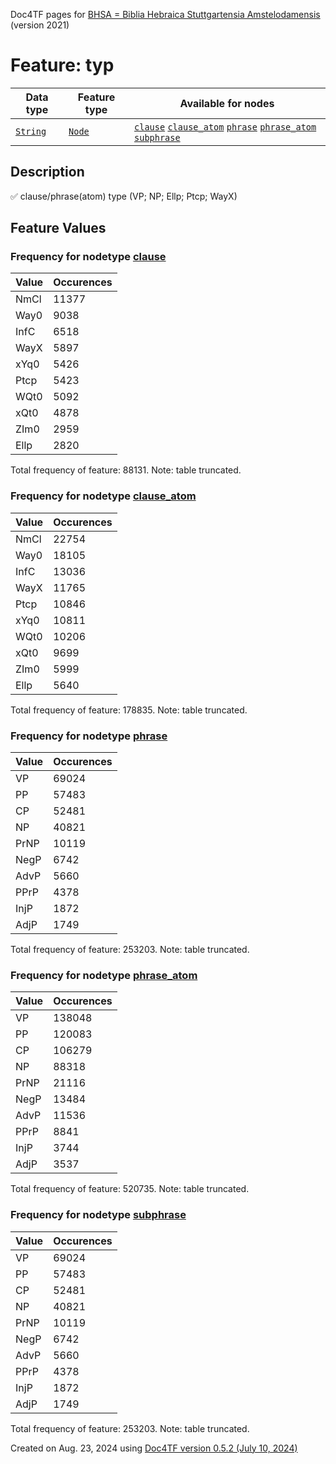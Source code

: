 Doc4TF pages for [BHSA = Biblia Hebraica Stuttgartensia Amstelodamensis](https://github.com/ETCBC/BHSA/tree/master/tf) (version 2021)
# Feature: typ
Data type|Feature type|Available for nodes
---|---|---
[`String`](featuresbydatatype.md#string)|[`Node`](featuresbytype.md#node)| [`clause`](featuresbynodetype.md#clause)  [`clause_atom`](featuresbynodetype.md#clause_atom)  [`phrase`](featuresbynodetype.md#phrase)  [`phrase_atom`](featuresbynodetype.md#phrase_atom)  [`subphrase`](featuresbynodetype.md#subphrase) 
## Description
✅ clause/phrase(atom) type (VP; NP; Ellp; Ptcp; WayX)
## Feature Values
### Frequency for nodetype [clause](featuresbynodetype.md#clause)
Value|Occurences
---|---
NmCl|11377
Way0|9038
InfC|6518
WayX|5897
xYq0|5426
Ptcp|5423
WQt0|5092
xQt0|4878
ZIm0|2959
Ellp|2820

Total frequency of feature: 88131. Note: table truncated.
 ### Frequency for nodetype [clause_atom](featuresbynodetype.md#clause_atom)
Value|Occurences
---|---
NmCl|22754
Way0|18105
InfC|13036
WayX|11765
Ptcp|10846
xYq0|10811
WQt0|10206
xQt0|9699
ZIm0|5999
Ellp|5640

Total frequency of feature: 178835. Note: table truncated.
 ### Frequency for nodetype [phrase](featuresbynodetype.md#phrase)
Value|Occurences
---|---
VP|69024
PP|57483
CP|52481
NP|40821
PrNP|10119
NegP|6742
AdvP|5660
PPrP|4378
InjP|1872
AdjP|1749

Total frequency of feature: 253203. Note: table truncated.
 ### Frequency for nodetype [phrase_atom](featuresbynodetype.md#phrase_atom)
Value|Occurences
---|---
VP|138048
PP|120083
CP|106279
NP|88318
PrNP|21116
NegP|13484
AdvP|11536
PPrP|8841
InjP|3744
AdjP|3537

Total frequency of feature: 520735. Note: table truncated.
 ### Frequency for nodetype [subphrase](featuresbynodetype.md#subphrase)
Value|Occurences
---|---
VP|69024
PP|57483
CP|52481
NP|40821
PrNP|10119
NegP|6742
AdvP|5660
PPrP|4378
InjP|1872
AdjP|1749

Total frequency of feature: 253203. Note: table truncated.
  

Created on Aug. 23, 2024 using [Doc4TF version 0.5.2 (July 10, 2024)](https://github.com/tonyjurg/Doc4TF/blob/main/CreateFeatureDoc.ipynb) 